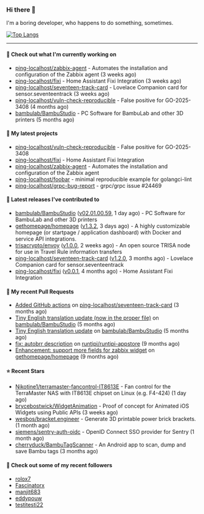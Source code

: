 ### Hi there 👋

I'm a boring developer, who happens to do something, sometimes.

[![Top Langs](https://github-readme-stats.vercel.app/api/top-langs/?username=ping-localhost&langs_count=8&theme=dracula&layout=compact)](https://github.com/anuraghazra/github-readme-stats)

---
#### 👷 Check out what I'm currently working on

- [ping-localhost/zabbix-agent](https://github.com/ping-localhost/zabbix-agent) - Automates the installation and configuration of the Zabbix agent (3 weeks ago)
- [ping-localhost/fixi](https://github.com/ping-localhost/fixi) - Home Assistant Fixi Integration (3 weeks ago)
- [ping-localhost/seventeen-track-card](https://github.com/ping-localhost/seventeen-track-card) - Lovelace Companion card for sensor.seventeentrack (3 weeks ago)
- [ping-localhost/vuln-check-reproducible](https://github.com/ping-localhost/vuln-check-reproducible) - False positive for GO-2025-3408 (4 months ago)
- [bambulab/BambuStudio](https://github.com/bambulab/BambuStudio) - PC Software for BambuLab and other 3D printers (5 months ago)



#### 🌱 My latest projects

- [ping-localhost/vuln-check-reproducible](https://github.com/ping-localhost/vuln-check-reproducible) - False positive for GO-2025-3408
- [ping-localhost/fixi](https://github.com/ping-localhost/fixi) - Home Assistant Fixi Integration
- [ping-localhost/zabbix-agent](https://github.com/ping-localhost/zabbix-agent) - Automates the installation and configuration of the Zabbix agent
- [ping-localhost/foobar](https://github.com/ping-localhost/foobar) - minimal reproducible example for golangci-lint
- [ping-localhost/grpc-bug-report](https://github.com/ping-localhost/grpc-bug-report) - grpc/grpc issue #24469



#### 🔭 Latest releases I've contributed to

- [bambulab/BambuStudio](https://github.com/bambulab/BambuStudio) ([v02.01.00.59](https://github.com/bambulab/BambuStudio/releases/tag/v02.01.00.59), 1 day ago) - PC Software for BambuLab and other 3D printers
- [gethomepage/homepage](https://github.com/gethomepage/homepage) ([v1.3.2](https://github.com/gethomepage/homepage/releases/tag/v1.3.2), 3 days ago) - A highly customizable homepage (or startpage / application dashboard) with Docker and service API integrations.
- [trisacrypto/envoy](https://github.com/trisacrypto/envoy) ([v1.0.0](https://github.com/trisacrypto/envoy/releases/tag/v1.0.0), 2 weeks ago) - An open source TRISA node for use in Travel Rule information transfers
- [ping-localhost/seventeen-track-card](https://github.com/ping-localhost/seventeen-track-card) ([v1.2.0](https://github.com/ping-localhost/seventeen-track-card/releases/tag/v1.2.0), 3 months ago) - Lovelace Companion card for sensor.seventeentrack
- [ping-localhost/fixi](https://github.com/ping-localhost/fixi) ([v0.0.1](https://github.com/ping-localhost/fixi/releases/tag/v0.0.1), 4 months ago) - Home Assistant Fixi Integration



#### 🔨 My recent Pull Requests

- [Added GitHub actions](https://github.com/ping-localhost/seventeen-track-card/pull/14) on [ping-localhost/seventeen-track-card](https://github.com/ping-localhost/seventeen-track-card) (3 months ago)
- [Tiny English translation update (now in the proper file)](https://github.com/bambulab/BambuStudio/pull/5559) on [bambulab/BambuStudio](https://github.com/bambulab/BambuStudio) (5 months ago)
- [Tiny English translation update](https://github.com/bambulab/BambuStudio/pull/5521) on [bambulab/BambuStudio](https://github.com/bambulab/BambuStudio) (5 months ago)
- [fix: autobrr description](https://github.com/runtipi/runtipi-appstore/pull/4668) on [runtipi/runtipi-appstore](https://github.com/runtipi/runtipi-appstore) (9 months ago)
- [Enhancement: support more fields for zabbix widget](https://github.com/gethomepage/homepage/pull/3931) on [gethomepage/homepage](https://github.com/gethomepage/homepage) (9 months ago)



#### ⭐ Recent Stars

- [Nikotine1/terramaster-fancontrol-IT8613E](https://github.com/Nikotine1/terramaster-fancontrol-IT8613E) - Fan control for the TerraMaster NAS with IT8613E chipset on Linux (e.g. F4-424) (1 day ago)
- [brycebostwick/WidgetAnimation](https://github.com/brycebostwick/WidgetAnimation) - Proof of concept for Animated iOS Widgets using Public APIs (3 weeks ago)
- [wesbos/bracket.engineer](https://github.com/wesbos/bracket.engineer) - Generate 3D printable power brick brackets. (1 month ago)
- [siemens/sentry-auth-oidc](https://github.com/siemens/sentry-auth-oidc) - OpenID Connect SSO provider for Sentry (1 month ago)
- [cherryduck/BambuTagScanner](https://github.com/cherryduck/BambuTagScanner) - An Android app to scan, dump and save Bambu tags (3 months ago)



#### 👯 Check out some of my recent followers

- [rolox7](https://github.com/rolox7)
- [Fascinatorx](https://github.com/Fascinatorx)
- [manjit683](https://github.com/manjit683)
- [eddypouw](https://github.com/eddypouw)
- [testitesti22](https://github.com/testitesti22)

